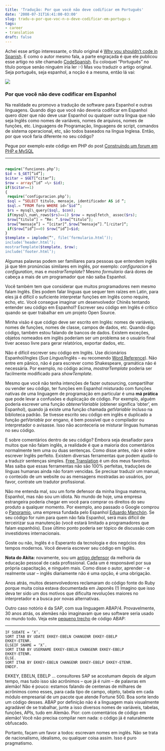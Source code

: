 ```yaml
---
title: 'Tradução: Por que você não deve codificar em Português'
date: '2008-07-31T16:41:00-03:00'
slug: tradu-o-por-que-voc-n-o-deve-codificar-em-portugu-s
tags:
- career
- translation
draft: false
---
```


Achei esse artigo interessante, o título original é [Why you shouldn’t code in Spanish](http://www.codespanish.com/archives/softwaredevelopment/43). E como o autor mesmo fala, a parte engraçada é que ele publicou esse artigo no site chamado [CodeSpanish](http://www.codespanish.com). Eu coloquei “Português” no título porque senão ninguém iria ler :-) Mas vou traduzir o artigo original. Seja português, seja espanhol, a noção é a mesma, então lá vai:

[![](http://s3.amazonaws.com/akitaonrails/files/america-790957.jpg)](http://www.akitaonrails.com/2007/4/14/off-topic-seja-arrogante)

### Por que você não deve codificar em Espanhol

Na realidade eu promovo a tradução de software para Espanhol e outras linguagens. Quando digo que você não deveria codificar em Espanhol quero dizer que não deve usar Espanhol ou qualquer outra língua que não seja Inglês como nomes de variáveis, nomes de arquivos, nomes de funções, etc. Linguagens de Programação, linguagens de script, comandos de sistema operacional, etc, são todos baseados na língua Inglesa. Então, por que você faria diferente no seu código?

Pegue por exemplo este código em PHP do post [Construindo um forum em PHP e MySQL](http://www.codespanish.com/archives/softwaredevelopment/30)

* * *

```php

require(’funciones.php’);  
$id = $_GET[“id”];  
$citar = $GET[“citar”];  
$row = array(”id” =\> $id);  
if($citar==1)  
{  
 require(’configuracion.php’);  
 $sql = “SELECT titulo, mensaje, identificador AS id “;  
 $sql.= “FROM foro WHERE id=’$id’”;  
 $rs = mysql\_query($sql, $con);  
 if(mysql\_num\_rows($rs)==1) $row = mysqlfetch_ assoc($rs);  
 $row[“titulo”] = “Re: “.$row[“titulo”];  
 $row[“mensaje”] = “[citar]“.$row[“mensaje”].”[/citar]“;  
 if($row[“id”]==0) $row[“id”]=$id;  
}  
$template = implode(”", file(’formulario.html’));  
include(’header.html’);  
mostrarTemplate($template, $row);  
include(’footer.html’);  
```

Algumas palavras podem ser familiares para pessoas que entendem inglês já que têm pronúncias similares em inglês, por exemplo: _configuracion_ é _configuration_, mas e _mostrarTemplate_? Mesmo _formulario_ dará dores de cabeça a mais de um programador que não saiba Espanhol.

Você também tem que considerar que muitos programadores nem mesmo falam Inglês. Eles podem falar línguas que sequer tem raízes em Latin, para eles já é difícil o suficiente interpretar funções em Inglês como require, echo, etc. Você consegue imaginar um desenvolvedor Chinês tentando entender seu código em Espanhol? Escrever seu código em Inglês é crítico quando se quer trabalhar em um projeto Open Source.

Minha visão é que código deve ser escrito em Inglês: nomes de variáveis, nomes de funções, nomes de classe, campos de dados, etc. Quando digo código, também estou falando de bancos de dados. Existem exceções, objetos nomeados em inglês poderiam ser um problema se o usuário final tiver acesso livre para gerar relatórios, exportar dados, etc.

Não é difícil escrever seu código em Inglês. Use dicionários Espanhol/Ingles (_Sua Língua_/Inglês – eu recomendo [Word Reference](http://www.wordreference.com/)). Não entre em pânico, não é para escrever como Shakespeare, gramática não é necessária. Por exemplo, no código acima, _mostrarTemplate_ poderia ser facilmente modificado para _showTemplate_.

Mesmo que você não tenha intenções de fazer outsourcing, compartilhar ou vender seu código, ter funções em Espanhol misturado com funções nativas de uma linguagem de programação em particular é uma **má prática** que pode levar a confusões e duplicação de código. Por exemplo, alguém poderia escrever uma função _obtenerVariable_ (obtener significa ‘obter’, em Espanhol), quando já existe uma função chamada _getVariable_ incluso na biblioteca padrão. Se tivesse escrito seu código em inglês e duplicado a função _getVariable_ por engano, é bem possível que o compilador ou interpretador o avisasse. Isso não aconteceria se misturar línguas humanas no seu código.

E sobre comentários dentro de seu código? Embora seja desafiador para muitos que não falam inglês, a realidade é que a maioria dos comentários normalmente tem uma ou duas sentenças. Como disse antes, não é sobre escrever Inglês perfeito. Existem diversas ferramentas que podem ajudá-lo a traduzir sentenças simples. [Free Translation](http://freetranslation.com/) é um dos meus favoritos. Mas saiba que essas ferramentas não são 100% perfeitas, traduções de línguas humanas ainda não foram vencidas. Se precisar traduzir um manual, o conteúdo de um website ou as mensagens mostradas ao usuários, por favor, contrate um tradutor profissional.

Não me entenda mal, sou um forte defensor da minha língua materna, Espanhol, mas não sou um idiota. No mundo de hoje, uma empresa estrangeira poderia chegar em você para comprar os direitos do seu produto a qualquer momento. Por exemplo, ano passado o Google comprou o [Panoramio](http://www.panoramio.com/), uma empresa fundada pelo Espanhol [Eduardo Manchón](http://www.codespanish.com/archives/profiles/34). Se seu código for ruim para quem não fala Espanhol, será mais difícil de terceirizar sua manutenção (você estará limitado a programadores que falam espanhóis). Esse último ponto poderia ser tópico de discussão com investidores internacionais.

Goste ou não, Inglês é o Esperanto da tecnologia e dos negócios dos tempos modernos. Você deveria escrever seu código em Inglês.

**Nota do Akita:** novamente, sou um [antigo defensor](http://www.akitaonrails.com/2007/4/14/off-topic-seja-arrogante) da melhoria da educação pessoal de cada profissional. Cada um é responsável por sua própria capacitação, e ninguém mais. Como disse o autor, aprender – e realmente usar – inglês diariamente não é uma opção, é uma obrigação.

Anos atrás, muitos desenvolvedores reclamaram do código fonte do Ruby porque muita coisa estava documentada em Japonês (!) Imagino que isso deva ter sido um dos motivos que dificulta revoluções maiores no interpretador e a busca por novas alternativas.

Outro caso notório é da SAP, com sua linguagem ABAP/4. Provavelmente, 30 anos atrás, os alemães não imaginavam que seu software seria usado no mundo todo. Veja este [pequeno trecho](http://www.abapcode.info/2007/05/purchase-order-history-mass-display.html) de código ABAP:

* * *

```abap
IF SUDATE = ‘X’.  
SORT ITAB BY UDATE EKKEY-EBELN CHANGENR EKKEY-EBELP  
EKKEY-ETENR.  
ELSEIF SNAME = ‘X’.  
SORT ITAB BY USERNAME EKKEY-EBELN CHANGENR EKKEY-EBELP  
EKKEY-ETENR.  
ELSE.  
SORT ITAB BY EKKEY-EBELN CHANGENR EKKEY-EBELP EKKEY-ETENR.  
ENDIF.  
```

EKKEY, EBELN, EBELP … consultores SAP se acostumam depois de algum tempo, mas tudo isso são acrônimos – que já é ruim – de palavras em alemão! Não é pouco: estamos falando de centenas de milhares de acrônimos como esses, para cada tipo de campo, objeto, tabela em cada módulo empresarial de um pacote que atende Fortune 500. Boa sorte lendo um código desses. ABAP por definição não é a linguagem mais visualmente agradável de se trabalhar, junte a isso diversos nomes de variáveis, tabelas, funções, APIs, tudo em Alemão. Pior: com comentários de código em alemão! Você não precisa compilar nem nada: o código já é naturalmente obfuscado.

Portanto, façam um favor a todos: escrevam nomes em inglês. Não se trata de nacionalismo, idealismo, ou qualquer coisa assim. Isso é puro pragmatismo.
